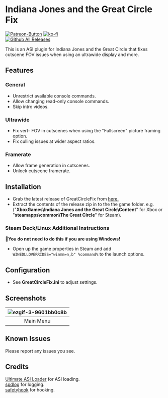# Indiana Jones and the Great Circle Fix
[![Patreon-Button](https://raw.githubusercontent.com/Lyall/GreatCircleFix/refs/heads/master/.github/Patreon-Button.png)](https://www.patreon.com/Wintermance) [![ko-fi](https://ko-fi.com/img/githubbutton_sm.svg)](https://ko-fi.com/W7W01UAI9)<br />
[![Github All Releases](https://img.shields.io/github/downloads/Lyall/GreatCircleFix/total.svg)](https://github.com/Lyall/GreatCircleFix/releases)

This is an ASI plugin for Indiana Jones and the Great Circle that fixes cutscene FOV issues when using an ultrawide display and more.

## Features
### General
- Unrestrict available console commands.
- Allow changing read-only console commands.
- Skip intro videos. 

### Ultrawide
- Fix vert- FOV in cutscenes when using the "Fullscreen" picture framing option.
- Fix culling issues at wider aspect ratios.

### Framerate
- Allow frame generation in cutscenes.
- Unlock cutscene framerate.

## Installation
- Grab the latest release of GreatCircleFix from [here.](https://github.com/Lyall/GreatCircleFix/releases)
- Extract the contents of the release zip in to the the game folder.
e.g. ("**XboxGames\Indiana Jones and the Great Circle\Content**" for Xbox or "**steamapps\common\The Great Circle**" for Steam).

### Steam Deck/Linux Additional Instructions
🚩**You do not need to do this if you are using Windows!**
- Open up the game properties in Steam and add `WINEDLLOVERRIDES="winmm=n,b" %command%` to the launch options.

## Configuration
- See **GreatCircleFix.ini** to adjust settings.

## Screenshots

| ![ezgif-3-9601bb0c8b](https://github.com/user-attachments/assets/4a721a78-f3f6-496b-8b44-4d32f89f8261) |
|:--------------------------:|
| Main Menu |

## Known Issues
Please report any issues you see.

## Credits
[Ultimate ASI Loader](https://github.com/ThirteenAG/Ultimate-ASI-Loader) for ASI loading. <br />
[spdlog](https://github.com/gabime/spdlog) for logging. <br />
[safetyhook](https://github.com/cursey/safetyhook) for hooking.
